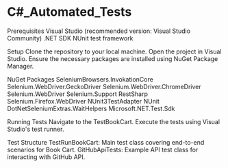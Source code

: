 # C#_Automated_Tests

Prerequisites Visual Studio (recommended version: Visual Studio Community) .NET SDK NUnit test framework

Setup Clone the repository to your local machine. Open the project in Visual Studio. Ensure the necessary packages are installed using NuGet Package Manager.

NuGet Packages SeleniumBrowsers.InvokationCore Selenium.WebDriver.GeckoDriver Selenium.WebDriver.ChromeDriver Selenium.WebDriver Selenium.Support RestSharp Selenium.Firefox.WebDriver NUnit3TestAdapter NUnit DotNetSeleniumExtras.WaitHelpers Microsoft.NET.Test.Sdk

Running Tests Navigate to the TestBookCart. Execute the tests using Visual Studio's test runner.

Test Structure TestRunBookCart: Main test class covering end-to-end scenarios for Book Cart. GitHubApiTests: Example API test class for interacting with GitHub API.
